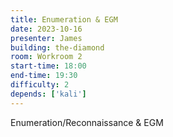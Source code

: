 ```yaml
---
title: Enumeration & EGM
date: 2023-10-16
presenter: James
building: the-diamond
room: Workroom 2
start-time: 18:00
end-time: 19:30
difficulty: 2
depends: ['kali']
---
```


Enumeration/Reconnaissance & EGM